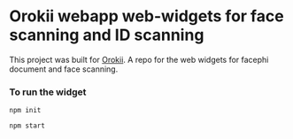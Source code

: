 # Orokii webapp web-widgets for face scanning and ID scanning
This project was built for [Orokii](https://orokii.com).
A repo for the web widgets for facephi document and face scanning.


### To run the widget 

```
npm init
```



```
npm start
```


